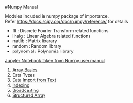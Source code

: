 #Numpy Manual  

Modules included in numpy package of importance.  
Refer https://docs.scipy.org/doc/numpy/reference/ for details
- fft : Discrete Fourier Transform related functions 
- linalg : Linear Algebra related functions 
- matlib : Matrix libarary 
- random : Random library  
- polynomial : Polynomial library 


[Jupyter Notebook taken from Numpy user manual](https://docs.scipy.org/doc/numpy/contents.html)

1. [Array Basics](./array.ipynb)  
1. [Data Types](./data_types.ipynb)  
1. [Data Import from Text](./data_input.ipynb)  
1. [Indexing](./indexing.ipynb)
1. [Broadcasting](./broadcasting.ipynb)
1. [Structured Array](./structured_array.ipynb)
